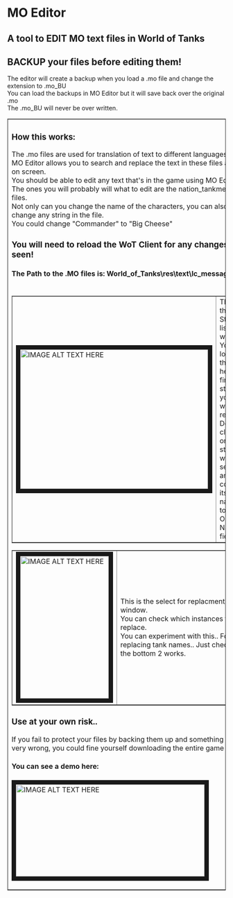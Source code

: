 # MO Editor

## A tool to EDIT MO text files in World of Tanks

## BACKUP your files before editing them!

The editor will create a backup when you load a .mo file and change the extension to .mo_BU<br/>
You can load the backups in MO Editor but it will save back over the original .mo<br/>
The .mo_BU will never be over written.<br/>
</table>
<table width="80%" border="1">
  <tr>
<td>

### How this works:
The .mo files are used for translation of text to different languages.<br/>
MO Editor allows you to search and replace the text in these files as seen on screen.<br/>
You should be able to edit any text that's in the game using MO Editor.<br/>
The ones you will probably will what to edit are the nation_tankmen.mo files.<br/>
Not only can you change the name of the characters, you can also change any string in the file.<br/>
You could change "Commander" to "Big Cheese"

### You will need to reload the WoT Client for any changes to be seen!

#### The Path to the .MO files is: World_of_Tanks\res\text\lc_messages<br/><br/>
<table width="80%" border="1">
  <tr>
    <td><img src="http://tnmshouse.com/lychee/uploads/big/9ee4f050fc3b548c55182d732e3cfdd8.png"
alt="IMAGE ALT TEXT HERE" width="433" height="321" border="10" /> </td>
    <td>This is the String listing window.<br/>
You can look through here to find a string<br/>you want to replace.<br/>
Double clicking on a string will select it and copy<br/>its name in to the Old Name field.<br/></td>
  </tr>
</table>
<table width="80%" border="1">
  <tr>
    <td><img src="http://tnmshouse.com/lychee/uploads/big/0daddaf60bc0cf6d9a750577aefc8615.png" 
alt="IMAGE ALT TEXT HERE" width="204" height="328" border="10" /> </td>
    <td>This is the select for replacment window.<br/>
You can check which instances to replace.<br/>
You can experiment with this.. For replacing tank names.. Just checking the bottom 2 works.<br/></td>
  </tr>
</table>

### Use at your own risk..

If you fail to protect your files by backing them up and something goes very wrong, you could fine yourself downloading the entire game again!

#### You can see a demo here:
<a href="http://www.youtube.com/watch?feature=player_embedded&v=HVhnA8gfp5E
" target="_blank"><img src="http://tnmshouse.com/lychee/uploads/big/ca048d85b58615223a429417698cb243.png" 
alt="IMAGE ALT TEXT HERE" width="435" height="212" border="10" /></a>
<td/>
  </tr>
</table>